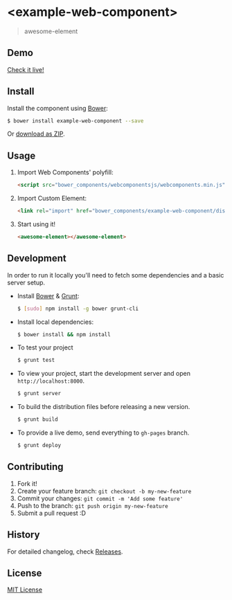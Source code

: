 # &lt;example-web-component&gt;

> awesome-element

## Demo

[Check it live!](http://eromano.github.io/example-web-component)

## Install

Install the component using [Bower](http://bower.io/):

```sh
$ bower install example-web-component --save
```

Or [download as ZIP](https://github.com/eromano/example-web-component/archive/master.zip).

## Usage

1. Import Web Components' polyfill:

    ```html
    <script src="bower_components/webcomponentsjs/webcomponents.min.js"></script>
    ```

2. Import Custom Element:

    ```html
    <link rel="import" href="bower_components/example-web-component/dist/awesome-element.html">
    ```

3. Start using it!

    ```html
    <awesome-element></awesome-element>
    ```

## Development

In order to run it locally you'll need to fetch some dependencies and a basic server setup.

* Install [Bower](http://bower.io/) & [Grunt](http://gruntjs.com/):

    ```sh
    $ [sudo] npm install -g bower grunt-cli
    ```

* Install local dependencies:

    ```sh
    $ bower install && npm install
    ```
    
* To test your project

    ```sh
    $ grunt test
    ```
    
* To view your project, start the development server and open `http://localhost:8000`.

    ```sh
    $ grunt server
    ```

* To build the distribution files before releasing a new version.

    ```sh
    $ grunt build
    ```

* To provide a live demo, send everything to `gh-pages` branch.

    ```sh
    $ grunt deploy
    ```

## Contributing

1. Fork it!
2. Create your feature branch: `git checkout -b my-new-feature`
3. Commit your changes: `git commit -m 'Add some feature'`
4. Push to the branch: `git push origin my-new-feature`
5. Submit a pull request :D

## History

For detailed changelog, check [Releases](https://github.com/eromano/example-web-component/releases).

## License

[MIT License](http://opensource.org/licenses/MIT)
